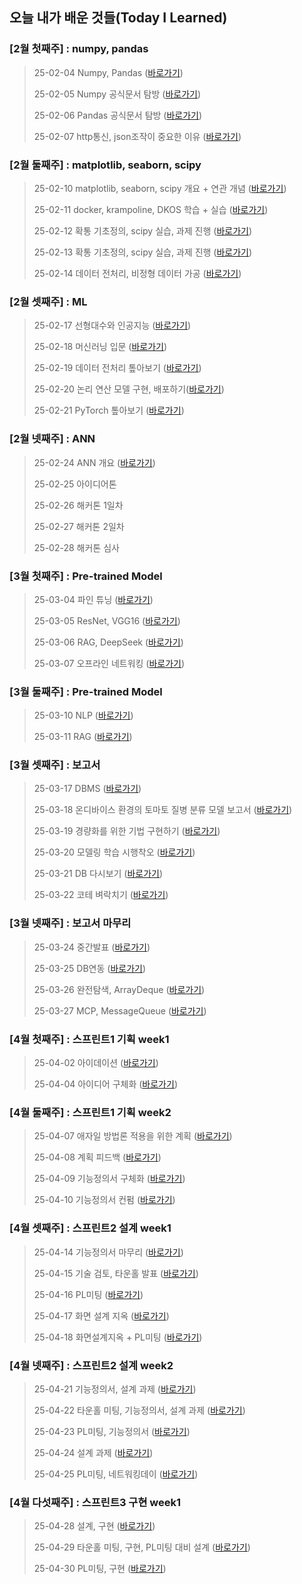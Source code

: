 ## 오늘 내가 배운 것들(Today I Learned)

### [2월 첫째주] : numpy, pandas
> 25-02-04 Numpy, Pandas ([바로가기](Feb/2025-02-04.md))
>
> 25-02-05 Numpy 공식문서 탐방 ([바로가기](Feb/2025-02-05.md))
> 
> 25-02-06 Pandas 공식문서 탐방 ([바로가기](Feb/2025-02-06.md))
>
> 25-02-07 http통신, json조작이 중요한 이유 ([바로가기](Feb/2025-02-07.md))
### [2월 둘째주] : matplotlib, seaborn, scipy
> 25-02-10 matplotlib, seaborn, scipy 개요 + 연관 개념 ([바로가기](Feb/2025-02-10.md))
>
> 25-02-11 docker, krampoline, DKOS 학습 + 실습 ([바로가기](Feb/2025-02-11.md)) 
>
> 25-02-12 확통 기초정의, scipy 실습, 과제 진행 ([바로가기](Feb/2025-02-12.md))
>
> 25-02-13 확통 기초정의, scipy 실습, 과제 진행 ([바로가기](Feb/2025-02-13.md))
>
> 25-02-14 데이터 전처리, 비정형 데이터 가공 ([바로가기](Feb/2025-02-14.md))
### [2월 셋째주] : ML
> 25-02-17 선형대수와 인공지능 ([바로가기](Feb/2025-02-17.md))
>
> 25-02-18 머신러닝 입문 ([바로가기](Feb/2025-02-18.md))
> 
> 25-02-19 데이터 전처리 톺아보기 ([바로가기](Feb/2025-02-19.md))
>
> 25-02-20 논리 연산 모델 구현, 배포하기([바로가기](Feb/2025-02-20.md))
> 
> 25-02-21 PyTorch 톺아보기 ([바로가기](Feb/2025-02-21.md))
### [2월 넷째주] : ANN
> 25-02-24 ANN 개요 ([바로가기](Feb/2025-02-24.md))
>
> 25-02-25 아이디어톤
>
> 25-02-26 해커톤 1일차
>
> 25-02-27 해커톤 2일차
>
> 25-02-28 해커톤 심사 
### [3월 첫째주] : Pre-trained Model
> 25-03-04 파인 튜닝 ([바로가기](Mar/2025-03-04.md))
>
> 25-03-05 ResNet, VGG16 ([바로가기](Mar/2025-03-05.md))
>
> 25-03-06 RAG, DeepSeek ([바로가기](Mar/2025-03-06.md))
>
> 25-03-07 오프라인 네트워킹 ([바로가기](Mar/2025-03-07.md))
### [3월 둘째주] : Pre-trained Model
> 25-03-10 NLP ([바로가기](Mar/2025-03-10.md))
>
> 25-03-11 RAG ([바로가기](Mar/2025-03-11.md))
### [3월 셋째주] : 보고서
> 25-03-17 DBMS ([바로가기](Mar/2025-03-17.md))
>
> 25-03-18 온디바이스 환경의 토마토 질병 분류 모델 보고서 ([바로가기](Mar/2025-03-18.md))
>
> 25-03-19 경량화를 위한 기법 구현하기 ([바로가기](Mar/2025-03-19.md))
>
> 25-03-20 모델링 학습 시행착오 ([바로가기](Mar/2025-03-20.md))
>
> 25-03-21 DB 다시보기 ([바로가기](Mar/2025-03-21.md))
>
> 25-03-22 코테 벼락치기 ([바로가기](Mar/2025-03-22.md))
### [3월 넷째주] : 보고서 마무리
> 25-03-24 중간발표 ([바로가기](Mar/2025-03-24.md))
>
> 25-03-25 DB연동 ([바로가기](Mar/2025-03-25.md))
>
> 25-03-26 완전탐색, ArrayDeque ([바로가기](Mar/2025-03-26.md))
>
> 25-03-27 MCP, MessageQueue ([바로가기](Mar/2025-03-27.md))
### [4월 첫째주] : 스프린트1 기획 week1
> 25-04-02 아이데이션 ([바로가기](Apr/2025-04-02.md))
>
> 25-04-04 아이디어 구체화 ([바로가기](Apr/2025-04-04.md))
>
### [4월 둘째주] : 스프린트1 기획 week2
> 25-04-07 애자일 방법론 적용을 위한 계획 ([바로가기](Apr/2025-04-07.md))
>
> 25-04-08 계획 피드백 ([바로가기](Apr/2025-04-08.md))
>
> 25-04-09 기능정의서 구체화 ([바로가기](Apr/2025-04-09.md))
>
> 25-04-10 기능정의서 컨펌 ([바로가기](Apr/2025-04-10.md))
### [4월 셋째주] : 스프린트2 설계 week1
> 25-04-14 기능정의서 마무리 ([바로가기](Apr/2025-04-14.md))
>
> 25-04-15 기술 검토, 타운홀 발표 ([바로가기](Apr/2025-04-15.md))
>
> 25-04-16 PL미팅 ([바로가기](Apr/2025-04-16.md))
>
> 25-04-17 화면 설계 지옥 ([바로가기](Apr/2025-04-16.md))
>
> 25-04-18 화면설계지옥 + PL미팅 ([바로가기](Apr/2025-04-16.md))
### [4월 넷째주] : 스프린트2 설계 week2
> 25-04-21 기능정의서, 설계 과제 ([바로가기](Apr/2025-04-21.md))
> 
> 25-04-22 타운홀 미팅, 기능정의서, 설계 과제 ([바로가기](Apr/2025-04-22.md))
>
> 25-04-23 PL미팅, 기능정의서 ([바로가기](Apr/2025-04-23.md))
>
> 25-04-24 설계 과제 ([바로가기](Apr/2025-04-24.md))
>
> 25-04-25 PL미팅, 네트워킹데이 ([바로가기](Apr/2025-04-25.md))

### [4월 다섯째주] : 스프린트3 구현 week1
> 25-04-28 설계, 구현 ([바로가기](Apr/2025-04-28.md))
>
> 25-04-29 타운홀 미팅, 구현, PL미팅 대비 설계 ([바로가기](Apr/2025-04-29.md))
>
> 25-04-30 PL미팅, 구현 ([바로가기](Apr/2025-04-30.md))